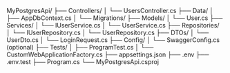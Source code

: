 MyPostgresApi/
├── Controllers/
│   └── UsersController.cs
├── Data/
│   ├── AppDbContext.cs
│   └── Migrations/
├── Models/
│   └── User.cs
├── Services/
│   └── IUserService.cs
│   └── UserService.cs
├── Repositories/
│   └── IUserRepository.cs
│   └── UserRepository.cs
├── DTOs/
│   └── UserDto.cs
│   └── LoginRequest.cs
├── Config/
│   └── SwaggerConfig.cs (optional)
├── Tests/
│   ├── ProgramTest.cs
│   └── CustomWebApplicationFactory.cs
├── appsettings.json
├── .env
├── .env.test
├── Program.cs
└── MyPostgresApi.csproj
